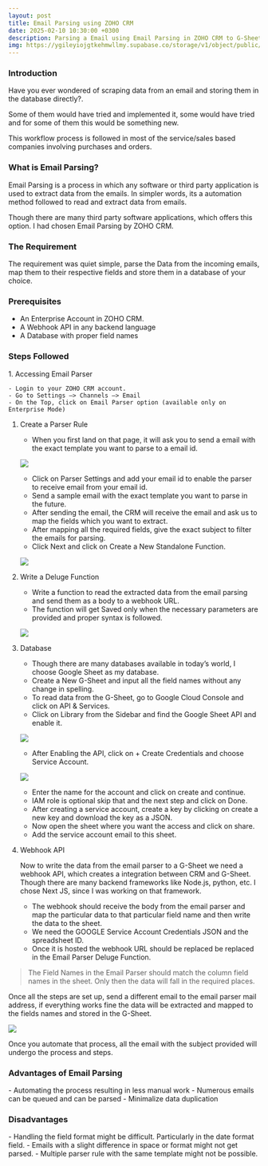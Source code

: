 ```yaml
---
layout: post
title: Email Parsing using ZOHO CRM
date: 2025-02-10 10:30:00 +0300
description: Parsing a Email using Email Parsing in ZOHO CRM to G-Sheet
img: https://ygileyiojgtkehmwllmy.supabase.co/storage/v1/object/public/personal//EmailParsing.jpg
---
```


<h3>Introduction</h3>
Have you ever wondered of scraping data from an email and storing them in the database directly?.

Some of them would have tried and implemented it, some would have tried and for some of them this would be something new.

This workflow process is followed in most of the service/sales based companies involving purchases and orders.

<h3>What is Email Parsing?</h3>
Email Parsing is a process in which any software or third party application is used to extract data from the emails. In simpler words, its a automation method followed to read and extract data from emails.

Though there are many third party software applications, which offers this option. I had chosen Email Parsing by ZOHO CRM.

<h3>The Requirement</h3>
The requirement was quiet simple, parse the Data from the incoming emails, map them to their respective fields and store them in a database of your choice.

<h3>Prerequisites</h3>

- An Enterprise Account in ZOHO CRM.
- A Webhook API in any backend language
- A Database with proper field names

<h3>Steps Followed</h3>
1. Accessing Email Parser

    - Login to your ZOHO CRM account.
    - Go to Settings —> Channels —> Email
    - On the Top, click on Email Parser option (available only on Enterprise Mode)

1. Create a Parser Rule

    - When you first land on that page, it will ask you to send a email with the exact template you want to parse to a email id.

    ![](https://ygileyiojgtkehmwllmy.supabase.co/storage/v1/object/public/personal/Blogs/Screenshot%20(87).png)

    - Click on Parser Settings and add your email id to enable the parser to receive email from your email id.
    - Send a sample email with the exact template you want to parse in the future.
    - After sending the email, the CRM will receive the email and ask us to map the fields which you want to extract.
    - After mapping all the required fields, give the exact subject to filter the emails for parsing.
    - Click Next and click on Create a New Standalone Function.

    ![](https://ygileyiojgtkehmwllmy.supabase.co/storage/v1/object/public/personal/Blogs/Screenshot%20(91).png)

1. Write a Deluge Function

    - Write a function to read the extracted data from the email parsing and send them as a body to a webhook URL.
    - The function will get Saved only when the necessary parameters are provided and proper syntax is followed.

    ![](https://ygileyiojgtkehmwllmy.supabase.co/storage/v1/object/public/personal/Blogs/Screenshot%20(92).png)

1. Database

    - Though there are many databases available in today’s world, I choose Google Sheet as my database.
    - Create a New G-Sheet and input all the field names without any change in spelling.
    - To read data from the G-Sheet, go to Google Cloud Console and click on API & Services.
    - Click on Library from the Sidebar and find the Google Sheet API and enable it.

    ![](https://ygileyiojgtkehmwllmy.supabase.co/storage/v1/object/public/personal/Blogs/Screenshot%20(89).png)

    - After Enabling the API, click on + Create Credentials and choose Service Account.

    ![](https://ygileyiojgtkehmwllmy.supabase.co/storage/v1/object/public/personal/Blogs/Screenshot%20(90).png)

    - Enter the name for the account and click on create and continue.
    - IAM role is optional skip that and the next step and click on Done.
    - After creating a service account, create a key by clicking on create a new key and download the key as a JSON.
    - Now open the sheet where you want the access and click on share.
    - Add the service account email to this sheet.

1. Webhook API

    Now to write the data from the email parser to a G-Sheet we need a webhook API, which creates a integration between CRM and G-Sheet.
    Though there are many backend frameworks like Node.js, python, etc. I chose Next JS, since I was working on that framework.
    - The webhook should receive the body from the email parser and map the particular data to that particular field name and then write the data to the sheet.
    - We need the GOOGLE Service Account Credentials JSON and the spreadsheet ID.
    - Once it is hosted the webhook URL should be replaced be replaced in the Email Parser Deluge Function.
> The Field Names in the Email Parser should match the column field names in the sheet. Only then the data will fall in the required places.

Once all the steps are set up, send a different email to the email parser mail address, if everything works fine the data will be extracted and mapped to the fields names and stored in the G-Sheet.

![](https://ygileyiojgtkehmwllmy.supabase.co/storage/v1/object/public/personal/Blogs/Screenshot%20(94).png)

Once you automate that process, all the email with the subject provided will undergo the process and steps.

<h3>Advantages of Email Parsing</h3>
- Automating the process resulting in less manual work
- Numerous emails can be queued and can be parsed
- Minimalize data duplication

<h3>Disadvantages</h3>
- Handling the field format might be difficult. Particularly in the date format field.
- Emails with a slight difference in space or format might not get parsed.
- Multiple parser rule with the same template might not be possible.

[jekyll-docs]: https://jekyllrb.com/docs/home
[jekyll-gh]:   https://github.com/jekyll/jekyll
[jekyll-talk]: https://talk.jekyllrb.com/
